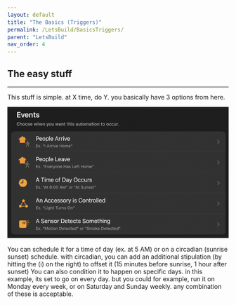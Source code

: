 ```yaml
---
layout: default
title: "The Basics (Triggers)"
permalink: /LetsBuild/BasicsTriggers/
parent: "LetsBuild"
nav_order: 4
---
```

## The easy stuff
---

This stuff is simple. at X time, do Y. you basically have 3 options from here.

![jtd](https://github.com/PaRkThEcAr/PaRkThEcAr.github.io/blob/main/docs/LetsBuild/Images/TriggerTypesStock.png?raw=true)

You can schedule it for a time of day (ex. at 5 AM) or on a circadian (sunrise sunset) schedule. with circadian, you can add an additional stipulation (by hitting the (i) on the right) to offset it (15 minutes before sunrise, 1 hour after sunset)
You can also condition it to happen on specific days. in this example, its set to go on every day. but you could for example, run it on Monday every week, or on Saturday and Sunday weekly. any combination of these is acceptable.
